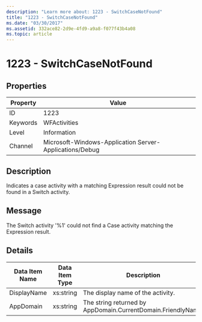 ```yaml
---
description: "Learn more about: 1223 - SwitchCaseNotFound"
title: "1223 - SwitchCaseNotFound"
ms.date: "03/30/2017"
ms.assetid: 332ace82-2d9e-4fd9-a9a8-f077f43b4a08
ms.topic: article
---
```

# 1223 - SwitchCaseNotFound

## Properties

| Property | Value |
| - | - |
|ID|1223|  
|Keywords|WFActivities|  
|Level|Information|  
|Channel|Microsoft-Windows-Application Server-Applications/Debug|  
  
## Description  

 Indicates a case activity with a matching Expression result could not be found in a Switch activity.  
  
## Message  

 The Switch activity '%1' could not find a Case activity matching the Expression result.  
  
## Details  
  
|Data Item Name|Data Item Type|Description|  
|--------------------|--------------------|-----------------|  
|DisplayName|xs:string|The display name of the activity.|  
|AppDomain|xs:string|The string returned by AppDomain.CurrentDomain.FriendlyName.|
